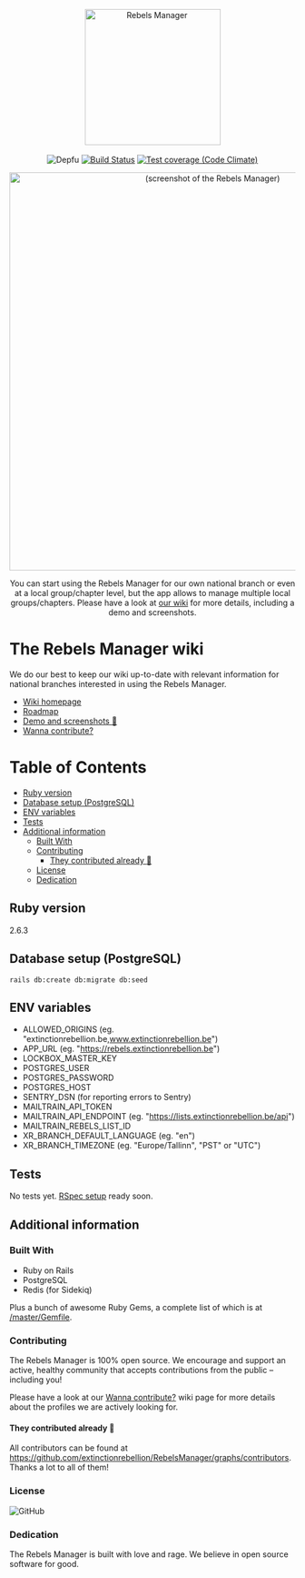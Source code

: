 <p align="center">
  <img src="https://cloud.extinctionrebellion.be/index.php/apps/files_sharing/publicpreview/2aTae6w9SegctmQ?x=1463&y=1314&a=true&file=readme-rebels-manager.png&scalingup=0" width="239" alt="Rebels Manager">
  <br>
  <br>
  <img src="https://img.shields.io/depfu/extinctionrebellion/RebelsManager" alt="Depfu">
  <a href="https://travis-ci.org/extinctionrebellion/RebelsManager"><img src="https://travis-ci.org/extinctionrebellion/RebelsManager.svg?branch=master" alt="Build Status"></a>
  <a href="https://codeclimate.com/github/extinctionrebellion/RebelsManager/test_coverage"><img src="https://api.codeclimate.com/v1/badges/0072c11011f025abdd37/test_coverage" alt="Test coverage (Code Climate)"></a>
</p>

<p align="center">
  <img src="https://cloud.extinctionrebellion.be/index.php/apps/files_sharing/publicpreview/SRXSf7rSxP92wHk?x=1463&y=1314&a=true&file=README%2520-%2520Screenshot.png&scalingup=0" width="700" alt="(screenshot of the Rebels Manager)">
</p>

<p align="center">
  You can start using the Rebels Manager for our own national branch or even at a local group/chapter level, but the app allows to manage multiple local groups/chapters. Please have a look at <a href="https://github.com/extinctionrebellion/RebelsManager/wiki">our wiki</a> for more details, including a demo and screenshots.
</p>

The Rebels Manager wiki
=======================

We do our best to keep our wiki up-to-date with relevant information for national branches interested in using the Rebels Manager.

* [Wiki homepage](https://github.com/extinctionrebellion/RebelsManager/wiki)
* [Roadmap](https://github.com/extinctionrebellion/RebelsManager/wiki/Roadmap)
* [Demo and screenshots 📸](https://github.com/extinctionrebellion/RebelsManager/wiki/Demo-and-Screenshots)
* [Wanna contribute?](https://github.com/extinctionrebellion/RebelsManager/wiki/Wanna-contribute%3F)

Table of Contents
=================
* [Ruby version](#ruby-version)
* [Database setup (PostgreSQL)](#database-setup-postgresql)
* [ENV variables](#env-variables)
* [Tests](#tests)
* [Additional information](#additional-information)
  * [Built With](#built-with)
  * [Contributing](#contributing)
    * [They contributed already <g-emoji class="g-emoji" alias="pray" fallback-src="https://github.githubassets.com/images/icons/emoji/unicode/1f64f.png">🙏</g-emoji>](#they-contributed-already-)
  * [License](#license)
  * [Dedication](#dedication)

## Ruby version

2.6.3

## Database setup (PostgreSQL)

```
rails db:create db:migrate db:seed
```

## ENV variables

- ALLOWED_ORIGINS (eg. "extinctionrebellion.be,www.extinctionrebellion.be")
- APP_URL (eg. "https://rebels.extinctionrebellion.be")
- LOCKBOX_MASTER_KEY
- POSTGRES_USER
- POSTGRES_PASSWORD
- POSTGRES_HOST
- SENTRY_DSN (for reporting errors to Sentry)
- MAILTRAIN_API_TOKEN
- MAILTRAIN_API_ENDPOINT (eg. "https://lists.extinctionrebellion.be/api")
- MAILTRAIN_REBELS_LIST_ID
- XR_BRANCH_DEFAULT_LANGUAGE (eg. "en")
- XR_BRANCH_TIMEZONE (eg. "Europe/Tallinn", "PST" or "UTC")

## Tests

No tests yet. [RSpec setup](https://github.com/extinctionrebellion/RebelsManager/issues/80) ready soon.

## Additional information

### Built With

* Ruby on Rails
* PostgreSQL
* Redis (for Sidekiq)

Plus a bunch of awesome Ruby Gems, a complete list of which is at [/master/Gemfile](https://github.com/extinctionrebellion/RebelsManager/blob/master/Gemfile).

### Contributing

The Rebels Manager is 100% open source. We encourage and support an active, healthy community that accepts contributions from the public – including you!

Please have a look at our [Wanna contribute?](https://github.com/extinctionrebellion/RebelsManager/wiki/Wanna-contribute%3F) wiki page for more details about the profiles we are actively looking for.

#### They contributed already 🙏

All contributors can be found at https://github.com/extinctionrebellion/RebelsManager/graphs/contributors. Thanks a lot to all of them!

### License

![GitHub](https://img.shields.io/github/license/extinctionrebellion/RebelsManager)

### Dedication

The Rebels Manager is built with love and rage. We believe in open source software for good.
